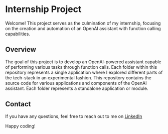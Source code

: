 # Internship Project

Welcome! This project serves as the culmination of my internship, focusing on the creation and automation of an OpenAI assistant with function calling capabilities.

## Overview

The goal of this project is to develop an OpenAI-powered assistant capable of performing various tasks through function calls. 
Each folder within this repository represents a single application where I explored different parts of the tech-stack in an experimental fashion.
This repository contains the source code for various applications and components of the OpenAI assistant. Each folder represents a standalone application or module.

## Contact

If you have any questions, feel free to reach out to me on [LinkedIn](www.linkedin.com/in/tanguyaerts)

Happy coding!
